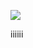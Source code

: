 [![](https://www.herokucdn.com/deploy/button.png)](https://heroku.com/deploy?template=https://github.com/hleiur345rwr/happy.git)




iiiiii